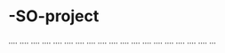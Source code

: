 # -SO-project
....
....
....
....
....
....
....
....
....
....
....
....
....
....
....
....
....
....
...
